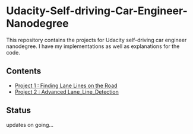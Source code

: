 # Udacity-Self-driving-Car-Engineer-Nanodegree
This repository contains the projects for Udacity self-driving car engineer nanodegree. I have my implementations as well as explanations for the code.
## Contents
* [Project 1 : Finding Lane Lines on the Road](https://github.com/Leey10/Udacity-Self-driving-Car-Engineer-Nanodegree/tree/master/Project1_Finding%20Lane%20Lines%20on%20the%20Road)
* [Project 2 : Advanced Lane_Line_Detection](https://github.com/Leey10/Udacity-Self-driving-Car-Engineer-Nanodegree/tree/master/Project2_Advanced-Lane-Lines)
## Status
updates on going...
